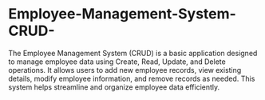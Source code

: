 # Employee-Management-System-CRUD-
The Employee Management System (CRUD) is a basic application designed to manage employee data using Create, Read, Update, and Delete operations. It allows users to add new employee records, view existing details, modify employee information, and remove records as needed. This system helps streamline and organize employee data efficiently.
